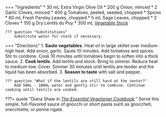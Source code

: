 === "Ingredients"
    * 30 mL Extra Virgin Olive Oil
    * 200 g Onion, minced
    * 2 Garlic Cloves, minced
    * 400 g Tomatoes, peeled, seeded, chopped
    * Spices
        * 60 mL Fresh Parsley Leaves, chopped
        * 5 mL Sage Leaves, chopped
        * 2 Cloves
    * 150 g Dry Lentils du Puy
    * 300 mL [Vegetable Stock](../soups/stocks/vegetable-stock.md)

    ??? question "Substitutions"
        Substitute water for stock if necessary.

=== "Directions"
    1. **Saute vegetables**. Heat oil in large skillet over medium-high heat. Add onion, garlic. Saute 10 minutes. Add tomatoes and spices. Stir to combine. Cook 10 minutes until tomatoes begin to soften into a thick sauce.
    2. **Cook lentils**. Add lentils and stock. Bring to simmer. Reduce heat to medium-low. Cover. Simmer 30 minutes until lentils are tender and the liquid has been absorbed.
    3. **Season to taste** with salt and pepper.

    ??? question "What if the lentils are still hard at the center?"
        Add 50mL - 100mL water and gently stir to combine. Continue cooking until lentils are cooked.

???+ quote "Diana Shaw in [*The Essential Vegetarian Cookbook*](https://smile.amazon.com/dp/051788268X)."
    Serve this simple, full-flavored sauce of gnocchi or short pasta such as gnoccheti, orecchiette, or penne rigate.

[^1]:
    Shaw, Diana. [*The Essential Vegetarian Cookbook.*](https://amazon.com/dp/051788268X) New York, NY: Clarkson Potter Publishers, 1997.
